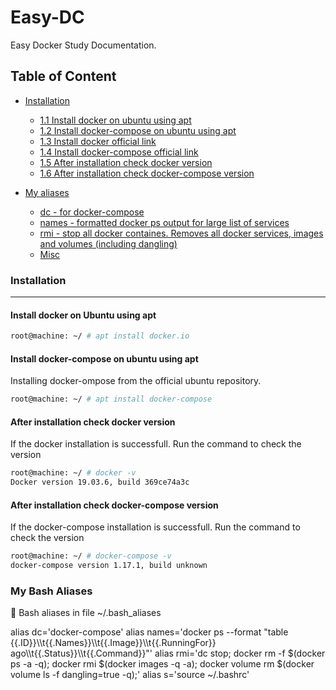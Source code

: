 # Easy-DC
Easy Docker Study Documentation.

## Table of Content
* [Installation](#installation)
  * [1.1 Install docker on ubuntu using apt](#install-ubuntu)
  * [1.2 Install docker-compose on ubuntu using apt](#install-ubuntu-dc)
  * [1.3 Install docker official link](https://docs.docker.com/engine/install/)
  * [1.4 Install docker-compose official link](https://docs.docker.com/compose/install/)
  * [1.5 After installation check docker version](#install-version)
  * [1.6 After installation check docker-compose version](#dc-install-version)

* [My aliases](#mybashalias)
  * [dc - for docker-compose](#dc)
  * [names - formatted docker ps output for large list of services](#names)
  * [rmi - stop all docker containes. Removes all docker services, images and volumes (including dangling)](#rmi)
  * [Misc](*misc)

<p></p><p></p>

### <a name='installation'>Installation</a>
-----
#### <a name='install-ubuntu'>Install docker on Ubuntu using apt</a>
```bash
root@machine: ~/ # apt install docker.io
```

#### <a name='install-ubuntu-dc'>Install docker-compose on ubuntu using apt</a>
Installing docker-ompose from the official ubuntu repository.
```bash
root@machine: ~/ # apt install docker-compose
```

#### <a name='install-version'>After installation check docker version</a>
If the docker installation is successfull. Run the command to check the version
```bash
root@machine: ~/ # docker -v
Docker version 19.03.6, build 369ce74a3c
```

#### <a name='dc-install-version'>After installation check docker-compose version</a>
If the docker-compose installation is successfull. Run the command to check the version
```bash
root@machine: ~/ # docker-compose -v
docker-compose version 1.17.1, build unknown
```



### <a name='mybashalias'>My Bash Aliases</a>
:small_blue_diamond: Bash aliases in file ~/.bash_aliases

<a name='dc'>
  alias dc='docker-compose'
</a>

<a name='names'>
  alias names='docker ps --format "table {{.ID}}\\t{{.Names}}\\t{{.Image}}\\t{{.RunningFor}} ago\\t{{.Status}}\\t{{.Command}}"'
</a>

<a name='rmi'>
  alias rmi='dc stop; docker rm -f $(docker ps -a -q); docker rmi $(docker images -q -a); docker volume rm $(docker volume ls -f dangling=true -q);'
</a>

<a name='misc'>
  alias s='source ~/.bashrc'
</a>


